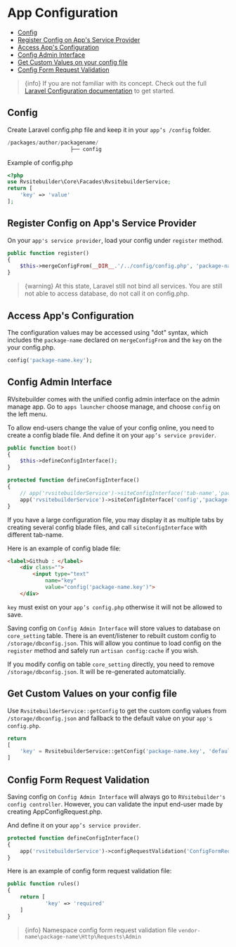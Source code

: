 # App Configuration

  - [Config](#Config)
  - [Register Config on App's Service Provider](#Register-Config-on-App's-Service-Provider)
  - [Access App's Configuration](#Access-App's-Configuration)
  - [Config Admin Interface ](#Config-Admin-Interface) 
  - [Get Custom Values on your config file](#Get-Custom-Values-on-your-config-file)
  - [Config Form Request Validation](#Config-Form-Request-Validation)

> {info} If you are not familiar with its concept. Check out the full [Laravel Configuration documentation](https://laravel.com/docs/master/configuration) to get started. 

<a name="Config"></a>
## Config 

Create Laravel config.php file and keep it in your `app’s /config` folder.

```php
/packages/author/packagename/
                    ├── config
```

Example of config.php
```php
<?php
use Rvsitebuilder\Core\Facades\RvsitebuilderService;
return [
    'key' => 'value'
];
```

<a name="Register-Config-on-App's-Service-Provider"></a>
## Register Config on App's Service Provider

On your `app's service provider`, load your config under `register` method. 

```php
public function register()
{
    $this->mergeConfigFrom(__DIR__.'/../config/config.php', 'package-name'); 
}
```
> {warning} At this state, Laravel still not bind all services. You are still not able to access database, do not call it on config.php.



<a name="Access-App's-Configuration"></a>
## Access App's Configuration

The configuration values may be accessed using "dot" syntax, which includes the `package-name` declared on `mergeConfigFrom` and the `key` on the your config.php.

```php
config('package-name.key');
```


<a name="Config-Admin-Interface"></a>
## Config Admin Interface 

RVsitebuilder comes with the unified config admin interface on the admin manage app. Go to `apps launcher` choose manage, and choose `config` on the left menu. 

<!-- TODO: @pam แสดงรูป ตัวอย่าง หน้า config จริงด้วย ขนาดรูป อย่าให้มันใหญ่เกินไปนะครับ -->

To allow end-users change the value of your config online, you need to create a config blade file. And define it on your `app’s service provider`.
 
```php
public function boot()
{ 
    $this->defineConfigInterface();
}

protected function defineConfigInterface()
{
    // app('rvsitebuilderService')->siteConfigInterface('tab-name','package-name::blade-file-path');
    app('rvsitebuilderService')->siteConfigInterface('config','package-name::admin.config'); 
}
```

If you have a large configuration file, you may display it as multiple tabs by creating several config blade files, and call `siteConfigInterface` with different tab-name.

Here is an example of config blade file:
```html
<label>Github : </label> 
    <div class="">
        <input type="text" 
            name="key"
            value="config('package-name.key')">
    </div>
```
`key` must exist on your `app’s config.php` otherwise it will not be allowed to save.

Saving config on `Config Admin Interface` will store values to database on `core_setting` table. There is an event/listener to rebuilt custom config to  `/storage/dbconfig.json`. This will allow you continue to load config on the `register` method and safely run `artisan config:cache` if you wish.

If you modify config on table `core_setting` directly, you need to remove `/storage/dbconfig.json`. It will be re-generated automatcially.


<a name="Get-Custom-Values-on-your-config-file"></a>
## Get Custom Values on your config file

Use `RvsitebuilderService::getConfig` to get the custom config values from `/storage/dbconfig.json` and fallback to the default value on your `app's config.php`.

```php
return 
[
    'key' = RvsitebuilderService::getConfig('package-name.key', 'defaultValue') 
]
```


<a name="Config-Form-Request-Validation"></a>
## Config Form Request Validation

Saving config on `Config Admin Interface`  will always go to `RVsitebuilder's config controller`. However, you can validate the input end-user made by creating AppConfigRequest.php.
<!-- TODO: @pam AppConfigRequest เก็บไว้ที่ไหน -->






<!-- TODO: @pam ตอน define ใช้ ConfigFormRequest หรือ AppConfigRequest -->
And define it on your `app’s service provider`.
```php
protected function defineConfigInterface()
{
    app('rvsitebuilderService')->configRequestValidation('ConfigFormRequest');  
}
```

Here is an example of config form request validation file:
```php
public function rules()
{        
    return [  
            'key' => 'required'
    ]
}
```
<!-- TODO: @pam namespace ใส่เป็นตัวอย่าง code ด้านบน และ ไม่ต้องเขียน info ด้านล่างเลยก็ได้ -->
> {info} Namespace config form request validation file `vendor-name\package-name\Http\Requests\Admin` 


